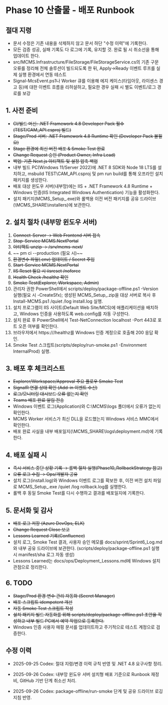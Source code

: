 # Phase 10 산출물 - 배포 Runbook
## 절대 지령
- 문서 수정은 기존 내용을 삭제하지 않고 문서 하단 "수정 이력"에 기록한다.
- 모든 검증 성공, 실패 기록도 다 로그에 기록, 유지할 것. 완료 될 시 취소선을 통해 업데이트 한다.
- src/MCMS.Infrastructure/FileStorage/FileStorageService.cs의 기존 구문 오류를 정리해 전체 솔루션이 빌드되도록 한 뒤, Apply→Ready 이벤트 루프를 실제 실행 환경에서 연동 테스트
- Signal-McsEvent.ps1나 Worker 큐를 이용해 에지 케이스(타임아웃, 라이센스 경고 등)에 대한 이벤트 흐름을 리허설하고, 필요한 경우 실패 시 별도 이벤트/로그 경로를 보강

## 1. 사전 준비
- ~~CI/빌드 머신: .NET Framework 4.8 Developer Pack 필수 (TEST/CAM_API.csproj 빌드)~~
- ~~Stage/Prod 서버: .NET Framework 4.8 Runtime 확인 (Developer Pack 불필요)~~
- ~~Stage 환경에 최신 버전 배포 & Smoke Test 완료~~
- ~~Change Request 승인 (Product Owner, Infra Lead)~~
- ~~백업: 기존 Next.js 아티팩트 및 설정 압축 백업~~
- 내부 빌드 PC(Windows 11/Server 2022)에 .NET 8 SDK와 Node 18 LTS를 설치하고, msbuild TEST\CAM_API.csproj 및 
pm run build를 통해 오프라인 설치 패키지를 생성한다.
- 배포 대상 윈도우 서버(내부망)에는 IIS + .NET Framework 4.8 Runtime + Windows 인증(IIS Integrated Windows Authentication) 기능을 활성화한다.
- 설치 패키지(MCMS_Setup_<version>.exe)와 롤백용 이전 버전 패키지를 공유 드라이브(\MCMS_SHARE\installers)에 보관한다.

## 2. 설치 절차 (내부망 윈도우 서버)
1. ~~Connect-Server → Web Frontend 서버 접속~~
2. ~~Stop-Service MCMS.NextPortal~~
3. ~~아티팩트 unzip → /srv/mcms-next/~~
4. ~~
pm ci --production (필요 시)~~
5. ~~환경변수 파일(.env) 업데이트 / Secret 주입~~
6. ~~Start-Service MCMS.NextPortal~~
7. ~~IIS Reset 필요 시 iisreset /noforce~~
8. ~~Health Check /healthz 확인~~
9. ~~Smoke Test(Explorer, Workspace, Admin)~~
1. 관리자 권한 PowerShell에서 scripts/deploy/package-offline.ps1 -Version <version> 실행(필요 시 -CreateSfx); 생성된 MCMS_Setup_<version>.zip을 대상 서버로 복사 후 Install-MCMS.ps1 /quiet /log install.log 실행.
2. 설치 프로그램이 IIS 사이트(Default Web Site/MCS)에 애플리케이션을 배치하고, Windows 인증을 사용하도록 web.config를 자동 구성한다.
3. 설치 완료 후 PowerShell에서 Test-NetConnection localhost -Port 443로 포트 오픈 여부를 확인한다.
4. 브라우저에서 https://<server>/healthz를 Windows 인증 계정으로 호출해 200 응답 확인.
5. Smoke Test 스크립트(scripts/deploy/run-smoke.ps1 -Environment InternalProd) 실행.

## 3. 배포 후 체크리스트
- ~~Explorer/Workspace/Approval 주요 플로우 Smoke Test~~
- ~~SignalR 연결 상태 확인 (Add-in 이벤트 수신)~~
- ~~로그/모니터링 대시보드 오류 없는지 확인~~
- ~~Teams 배포 완료 알림 전송~~
- Windows 이벤트 로그(Application)와 C:\MCMS\logs 폴더에서 오류가 없는지 확인한다.
- MCMS Worker 서비스가 최신 DLL을 로드했는지 Windows 서비스 MMC에서 확인한다.
- 배포 완료 사실을 내부 배포일지(\MCMS_SHARE\logs\deployment.md)에 기록한다.

## 4. 배포 실패 시
- ~~즉시 서비스 중단 상황 기록 → 롤백 절차 실행(Phase10_RollbackStrategy 참고)~~
- ~~오류 로그 수집 → Ops/개발자 공유~~
- 설치 로그(install.log)와 Windows 이벤트 로그를 확보한 후, 이전 버전 설치 파일로 MCMS_Setup_<prev>.exe /quiet /log rollback.log를 실행한다.
- 롤백 후 동일 Smoke Test를 다시 수행하고 결과를 배포일지에 기록한다.

## 5. 문서화 및 감사
- ~~배포 로그 저장 (Azure DevOps, ELK)~~
- ~~Change Request Close 보고~~
- ~~Lessons Learned 기록(Confluence)~~
- 설치 로그, Smoke Test 결과, 사용자 승인 메모를 docs/sprint/Sprint6_Log.md와 내부 공유 드라이브에 보관한다. (scripts/deploy/package-offline.ps1 실행 시 manifest/sha 로그 자동 생성)
- Lessons Learned는 docs/ops/Deployment_Lessons.md에 Windows 설치 관점으로 정리한다.

## 6. TODO
- ~~Stage/Prod 환경 변수 관리 자동화 (Secret Manager)~~
- ~~배포 스크립트 idempotent 개선~~
- ~~자동 Smoke Test 스크립트 작성~~
- ~~설치 패키지 빌드 자동화를 위해 scripts/deploy/package-offline.ps1 초안을 작성하고 내부 빌드 PC에서 예약 작업으로 등록한다.~~
- Windows 인증 사용자 매핑 문서를 업데이트하고 주기적으로 테스트 계정으로 검증한다.

## 수정 이력
- 2025-09-25 Codex: 절대 지령/변경 이력 규칙 반영 및 .NET 4.8 요구사항 정리.
- 2025-09-26 Codex: 내부망 윈도우 서버 설치형 배포 기준으로 Runbook 재정비, GitHub 기반 단계 취소선 처리.

- 2025-09-26 Codex: package-offline/run-smoke 단계 및 공유 드라이브 로깅 지침 반영.
